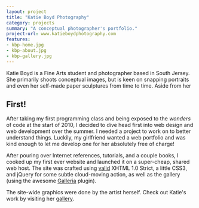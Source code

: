 ```yaml
---
layout: project
title: "Katie Boyd Photography"
category: projects
summary: "A conceptual photographer's portfolio."
project-url: www.katieboydphotography.com
features:
- kbp-home.jpg
- kbp-about.jpg
- kbp-gallery.jpg
---
```


Katie Boyd is a Fine Arts student and photographer based in South Jersey. She primarily shoots conceptual images, but is keen on snapping portraits and even her self-made paper sculptures from time to time. Aside from her

## First!

After taking my first programming class and being exposed to the _wonders_ of code at the start of 2010, I decided to dive head first into web design and web development over the summer. I needed a project to work on to better understand things. Luckily, my girlfriend wanted a web portfolio and was kind enough to let me develop one for her absolutely free of charge!

After pouring over Internet references, tutorials, and a couple books, I cooked up my first ever website and launched it on a super-cheap, shared web host. The site was crafted using [valid](http://validator.w3.org/check?uri=http%3A%2F%2Fkatieboydphotography.com%2F) XHTML 1.0 Strict, a little CSS3, and jQuery for some subtle cloud-moving action, as well as the gallery (using the awesome [Galleria](http://galleria.io/) plugin). 

The site-wide graphics were done by the artist herself. Check out Katie's work by visiting her [gallery](http://katieboydphotography.com/conceptual.html).